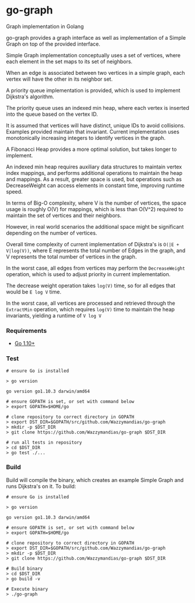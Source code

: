 # go-graph
Graph implementation in Golang

go-graph provides a graph interface as well as implementation of
a Simple Graph on top of the provided interface.

Simple Graph implementation conceptually uses a set of vertices,
where each element in the set maps to its set of neighbors.

When an edge is associated between two vertices in a simple graph,
each vertex will have the other in its neighbor set.

A priority queue implementation is provided, which is used to implement
Dijkstra's algorithm.

The priority queue uses an indexed min heap, where each vertex
is inserted into the queue based on the vertex ID.

It is assumed that vertices will have distinct, unique IDs to avoid
collisions. Examples provided maintain that invariant.
Current implementation uses monotonically increasing integers to
identify vertices in the graph.

A Fibonacci Heap provides a more optimal solution, but takes longer to implement.

An indexed min heap requires auxiliary data structures to maintain
vertex index mappings, and performs additional operations to maintain
the heap and mappings. As a result, greater space is used, but operations
such as DecreaseWeight can access elements in constant time, improving runtime speed.

In terms of Big-O complexity, where V is the number of vertices, the space usage is roughly O(V) for mappings,
which is less than O(V^2) required to maintain the set of vertices and their neighbors.

However, in real world scenarios the additional space might be significant depending
on the number of vertices.

Overall time complexity of current implementation of Dijkstra's is `O(|E + V|log(V))`,
where E represents the total number of Edges in the graph, and V represents the total number of vertices in the graph.

In the worst case, all edges from vertices may perform the `DecreaseWeight` operation,
which is used to adjust priority in current implementation.

The decrease weight operation takes `log(V)` time, so for all edges that would be `E log V` time.

In the worst case, all vertices are processed and retrieved through the `ExtractMin` operation,
which requires `log(V)` time to maintain the heap invariants, yielding a runtime of `V log V`

### Requirements
  - [Go 1.10+](https://golang.org/dl/)

### Test
```
# ensure Go is installed

> go version

go version go1.10.3 darwin/amd64

# ensure GOPATH is set, or set with command below
> export GOPATH=$HOME/go

# clone repository to correct directory in GOPATH
> export DST_DIR=$GOPATH/src/github.com/Wazzymandias/go-graph
> mkdir -p $DST_DIR
> git clone https://github.com/Wazzymandias/go-graph $DST_DIR

# run all tests in repository
> cd $DST_DIR
> go test ./...
```

### Build
Build will compile the binary, which creates an example Simple Graph
and runs Dijkstra's on it. To build:
```
# ensure Go is installed

> go version

go version go1.10.3 darwin/amd64

# ensure GOPATH is set, or set with command below
> export GOPATH=$HOME/go

# clone repository to correct directory in GOPATH
> export DST_DIR=$GOPATH/src/github.com/Wazzymandias/go-graph
> mkdir -p $DST_DIR
> git clone https://github.com/Wazzymandias/go-graph $DST_DIR

# Build binary
> cd $DST_DIR
> go build -v

# Execute binary
> ./go-graph
```